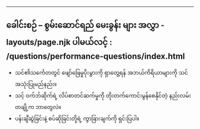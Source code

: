 ***

## ခေါင်းစဉ် – စွမ်းဆောင်ရည် မေးခွန်း များ&#xA;အလွှာ - layouts/page.njk&#xA;ပါမယ်လင့် : /questions/performance-questions/index.html

*   သင်၏သင်္ကေတတွင် ဖျော်ဖြေမှုပိုးမွှားကို ရှာတွေ့ရန် အဘယ်ကိရိယာများကို သင်အသုံးပြုမည်နည်း။
*   သင့် ဝက်ဘ်ဆိုက်ရဲ့ လိပ်စာတင်ဆက်မှုကို တိုးတက်ကောင်းမွန်စေနိုင်တဲ့ နည်းလမ်းတချို့က ဘာတွေလဲ။
*   ပန်းချီဆွဲခြင်းနဲ့ စပ်ဆိုခြင်းတို့ရဲ့ ကွာခြားချက်ကို ရှင်းပြပါ။

